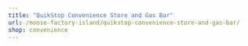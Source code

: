 ```yaml
---
title: "QuikStop Convenience Store and Gas Bar"
url: /moose-factory-island/quikstop-convenience-store-and-gas-bar/
shop: convenience
---
```

